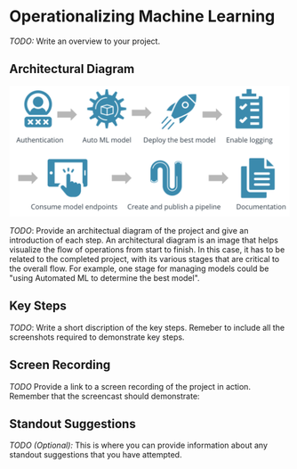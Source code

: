 # Operationalizing Machine Learning

*TODO:* Write an overview to your project.

## Architectural Diagram

![diagram](images/01-architecture.png)

*TODO*: Provide an architectual diagram of the project and give an introduction of each step. An architectural diagram is an image that helps visualize the flow of operations from start to finish. In this case, it has to be related to the completed project, with its various stages that are critical to the overall flow. For example, one stage for managing models could be "using Automated ML to determine the best model".

## Key Steps
*TODO*: Write a short discription of the key steps. Remeber to include all the screenshots required to demonstrate key steps.

## Screen Recording
*TODO* Provide a link to a screen recording of the project in action. Remember that the screencast should demonstrate:

## Standout Suggestions
*TODO (Optional):* This is where you can provide information about any standout suggestions that you have attempted.
